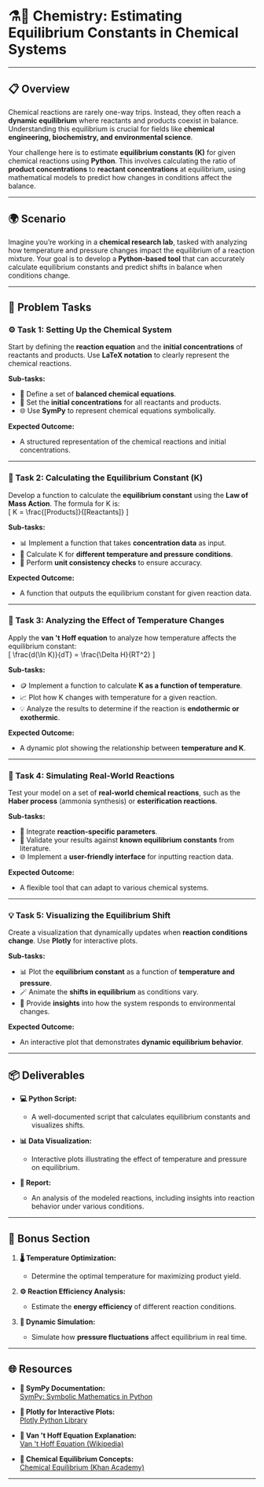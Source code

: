 # ⚗️🧪 Chemistry: Estimating Equilibrium Constants in Chemical Systems

---

## 📋 Overview
Chemical reactions are rarely one-way trips. Instead, they often reach a **dynamic equilibrium** where reactants and products coexist in balance. Understanding this equilibrium is crucial for fields like **chemical engineering, biochemistry, and environmental science**. 

Your challenge here is to estimate **equilibrium constants (K)** for given chemical reactions using **Python**. This involves calculating the ratio of **product concentrations** to **reactant concentrations** at equilibrium, using mathematical models to predict how changes in conditions affect the balance. 

---

## 🌍 Scenario
Imagine you’re working in a **chemical research lab**, tasked with analyzing how temperature and pressure changes impact the equilibrium of a reaction mixture. Your goal is to develop a **Python-based tool** that can accurately calculate equilibrium constants and predict shifts in balance when conditions change. 

---

## 📝 Problem Tasks

### ⚙️ Task 1: Setting Up the Chemical System
Start by defining the **reaction equation** and the **initial concentrations** of reactants and products. Use **LaTeX notation** to clearly represent the chemical reactions.

**Sub-tasks:**
- 🧪 Define a set of **balanced chemical equations**.  
- 🔢 Set the **initial concentrations** for all reactants and products.  
- 🌐 Use **SymPy** to represent chemical equations symbolically.  

**Expected Outcome:**
- A structured representation of the chemical reactions and initial concentrations.  

---

### 🔬 Task 2: Calculating the Equilibrium Constant (K)
Develop a function to calculate the **equilibrium constant** using the **Law of Mass Action**. The formula for K is:  
\[
K = \frac{[Products]}{[Reactants]}
\]

**Sub-tasks:**
- 📊 Implement a function that takes **concentration data** as input.  
- 📝 Calculate K for **different temperature and pressure conditions**.  
- 🔄 Perform **unit consistency checks** to ensure accuracy.  

**Expected Outcome:**
- A function that outputs the equilibrium constant for given reaction data.  

---

### 🧩 Task 3: Analyzing the Effect of Temperature Changes
Apply the **van 't Hoff equation** to analyze how temperature affects the equilibrium constant:  
\[
\frac{d(\ln K)}{dT} = \frac{\Delta H}{RT^2}
\]

**Sub-tasks:**
- 🪙 Implement a function to calculate **K as a function of temperature**.  
- 📈 Plot how K changes with temperature for a given reaction.  
- 💡 Analyze the results to determine if the reaction is **endothermic or exothermic**.  

**Expected Outcome:**
- A dynamic plot showing the relationship between **temperature and K**.  

---

### 📝 Task 4: Simulating Real-World Reactions
Test your model on a set of **real-world chemical reactions**, such as the **Haber process** (ammonia synthesis) or **esterification reactions**.

**Sub-tasks:**
- 🔄 Integrate **reaction-specific parameters**.  
- 🧠 Validate your results against **known equilibrium constants** from literature.  
- 🌐 Implement a **user-friendly interface** for inputting reaction data.  

**Expected Outcome:**
- A flexible tool that can adapt to various chemical systems.  

---

### 💡 Task 5: Visualizing the Equilibrium Shift
Create a visualization that dynamically updates when **reaction conditions change**. Use **Plotly** for interactive plots.

**Sub-tasks:**
- 📊 Plot the **equilibrium constant** as a function of **temperature and pressure**.  
- 🪄 Animate the **shifts in equilibrium** as conditions vary.  
- 📝 Provide **insights** into how the system responds to environmental changes.  

**Expected Outcome:**
- An interactive plot that demonstrates **dynamic equilibrium behavior**.  

---

## 📦 Deliverables
- **💻 Python Script:**
  - A well-documented script that calculates equilibrium constants and visualizes shifts.  

- **📊 Data Visualization:**
  - Interactive plots illustrating the effect of temperature and pressure on equilibrium.  

- **📝 Report:**
  - An analysis of the modeled reactions, including insights into reaction behavior under various conditions.  

---

## 🎁 Bonus Section
1. **🌡️ Temperature Optimization:**
   - Determine the optimal temperature for maximizing product yield.  

2. **⚙️ Reaction Efficiency Analysis:**
   - Estimate the **energy efficiency** of different reaction conditions.  

3. **🔄 Dynamic Simulation:**
   - Simulate how **pressure fluctuations** affect equilibrium in real time.  

---

## 🌐 Resources

- **🔗 SymPy Documentation:**  
  [SymPy: Symbolic Mathematics in Python](https://www.sympy.org)  

- **🔗 Plotly for Interactive Plots:**  
  [Plotly Python Library](https://plotly.com/python/)  

- **🔗 Van 't Hoff Equation Explanation:**  
  [Van 't Hoff Equation (Wikipedia)](https://en.wikipedia.org/wiki/Van_%27t_Hoff_equation)  

- **🔗 Chemical Equilibrium Concepts:**  
  [Chemical Equilibrium (Khan Academy)](https://www.khanacademy.org/science/chemistry)

---
